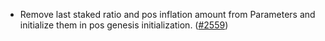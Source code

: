 - Remove last staked ratio and pos inflation amount from
  Parameters and initialize them in pos genesis initialization.
  ([\#2559](https://github.com/anoma/namada/pull/2559))